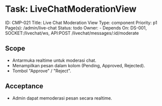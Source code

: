 # Task: LiveChatModerationView
ID: CMP-021
Title: Live Chat Moderation View
Type: component
Priority: p1
Page(s): /admin/live-chat
Status: todo
Owner: -
Depends On: DS-001, SOCKET:/livechat/ws, API:POST /livechat/messages/:id/moderate

## Scope
- Antarmuka realtime untuk moderasi chat.
- Menampilkan pesan dalam kolom (Pending, Approved, Rejected).
- Tombol "Approve" / "Reject".

## Acceptance
- Admin dapat memoderasi pesan secara realtime.
